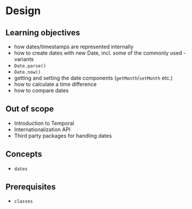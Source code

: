 # Design

## Learning objectives

- how dates/timestamps are represented internally
- how to create dates with new Date, incl. some of the commonly used - variants
- `Date.parse()`
- `Date.now()`
- getting and setting the date components (`getMonth`/`setMonth` etc.)
- how to calculate a time difference
- how to compare dates

## Out of scope

- Introduction to Temporal
- Internationalization API
- Third party packages for handling dates

## Concepts

- `dates`

## Prerequisites

- `classes`
